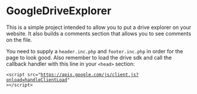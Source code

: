 GoogleDriveExplorer
===================

This is a simple project intended to allow you to put a drive explorer on your website. It also builds a comments section that allows you to see comments on the file.

You need to supply a <code>header.inc.php</code> and <code>footer.inc.php</code> in order for the page to look good. Also remember to load the drive sdk and call the callback handler with this line in your <code>&lt;head&gt;</code> section:

<code>&lt;script src="https://apis.google.com/js/client.js?onload=handleClientLoad" &gt;&lt;/script&gt;</code>
